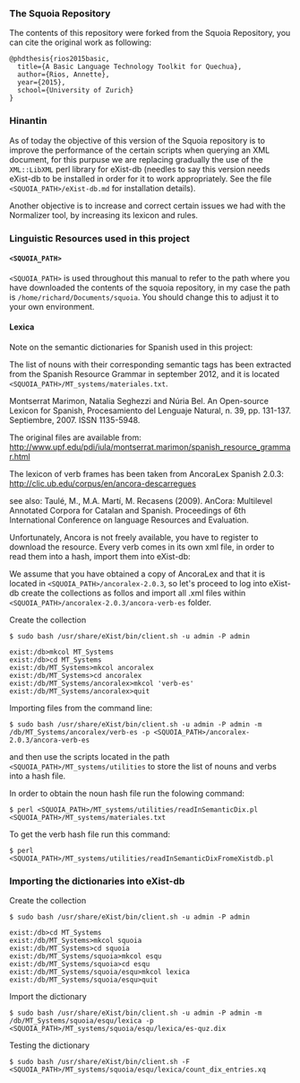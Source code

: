 ### The Squoia Repository

The contents of this repository were forked from the Squoia Repository, you can cite the original work as following:

```
@phdthesis{rios2015basic,
  title={A Basic Language Technology Toolkit for Quechua},
  author={Rios, Annette},
  year={2015},
  school={University of Zurich}
}
```

### Hinantin

As of today the objective of this version of the Squoia repository is to improve the performance of the certain scripts when querying an XML document, for this purpuse we are replacing gradually the use of the `XML::LibXML` perl library for eXist-db (needles to say this version needs eXist-db to be installed in order for it to work appropriately. See the file `<SQUOIA_PATH>/eXist-db.md` for installation details).

Another objective is to increase and correct certain issues we had with the Normalizer tool, by increasing its lexicon and rules.

### Linguistic Resources used in this project

#### `<SQUOIA_PATH>`

`<SQUOIA_PATH>` is used throughout this manual to refer to the path where you have downloaded the contents of the squoia repository, in my case the path is `/home/richard/Documents/squoia`. You should change this to adjust it to your own environment.

#### Lexica

Note on the semantic dictionaries for Spanish used in this project:

The list of nouns with their corresponding semantic tags has been extracted from the Spanish Resource Grammar in september 2012, and it is located `<SQUOIA_PATH>/MT_systems/materiales.txt`.
 
Montserrat Marimon, Natalia Seghezzi and Núria Bel.
  An Open-source Lexicon for Spanish, Procesamiento del Lenguaje Natural, n. 39, pp. 131-137. Septiembre, 2007. ISSN 1135-5948.

The original files are available from: 
http://www.upf.edu/pdi/iula/montserrat.marimon/spanish_resource_grammar.html

The lexicon of verb frames has been taken from AncoraLex Spanish 2.0.3:
http://clic.ub.edu/corpus/en/ancora-descarregues

see also:
Taulé, M., M.A. Martí, M. Recasens (2009). 
  AnCora: Multilevel Annotated Corpora for Catalan and Spanish. Proceedings of 6th International Conference on language Resources and Evaluation.
  
Unfortunately, Ancora is not freely available, you have to register to download the resource. 
Every verb comes in its own xml file, in order to read them into a hash, import them into eXist-db:

We assume that you have obtained a copy of AncoraLex and that it is located in `<SQUOIA_PATH>/ancoralex-2.0.3`, so let's proceed to log into eXist-db create the collections as follos and import all .xml files within `<SQUOIA_PATH>/ancoralex-2.0.3/ancora-verb-es` folder.

Create the collection

```
$ sudo bash /usr/share/eXist/bin/client.sh -u admin -P admin

exist:/db>mkcol MT_Systems
exist:/db>cd MT_Systems
exist:/db/MT_Systems>mkcol ancoralex
exist:/db/MT_Systems>cd ancoralex
exist:/db/MT_Systems/ancoralex>mkcol 'verb-es'
exist:/db/MT_Systems/ancoralex>quit
```

Importing files from the command line:

```
$ sudo bash /usr/share/eXist/bin/client.sh -u admin -P admin -m /db/MT_Systems/ancoralex/verb-es -p <SQUOIA_PATH>/ancoralex-2.0.3/ancora-verb-es
```

and then use the scripts located in the path `<SQUOIA_PATH>/MT_systems/utilities` to store the list of nouns and verbs into a hash file.

In order to obtain the noun hash file run the folowing command:

```
$ perl <SQUOIA_PATH>/MT_systems/utilities/readInSemanticDix.pl <SQUOIA_PATH>/MT_systems/materiales.txt
```

To get the verb hash file run this command:

```
$ perl <SQUOIA_PATH>/MT_systems/utilities/readInSemanticDixFromeXistdb.pl 
```

### Importing the dictionaries into eXist-db

Create the collection

```
$ sudo bash /usr/share/eXist/bin/client.sh -u admin -P admin

exist:/db>cd MT_Systems
exist:/db/MT_Systems>mkcol squoia
exist:/db/MT_Systems>cd squoia
exist:/db/MT_Systems/squoia>mkcol esqu
exist:/db/MT_Systems/squoia>cd esqu
exist:/db/MT_Systems/squoia/esqu>mkcol lexica
exist:/db/MT_Systems/squoia/esqu>quit
```
Import the dictionary

```
$ sudo bash /usr/share/eXist/bin/client.sh -u admin -P admin -m /db/MT_Systems/squoia/esqu/lexica -p <SQUOIA_PATH>/MT_systems/squoia/esqu/lexica/es-quz.dix
```

Testing the dictionary

```
$ sudo bash /usr/share/eXist/bin/client.sh -F <SQUOIA_PATH>/MT_systems/squoia/esqu/lexica/count_dix_entries.xq
```

